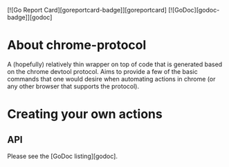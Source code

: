 [![Go Report Card][goreportcard-badge]][goreportcard] [![GoDoc][godoc-badge]][godoc]

# About chrome-protocol

A (hopefully) relatively thin wrapper on top of code that is generated based on
the chrome devtool protocol.  Aims to provide a few of the basic commands that
one would desire when automating actions in chrome (or any other browser that
supports the protocol).

# Creating your own actions

## API

Please see the [GoDoc listing][godoc].

